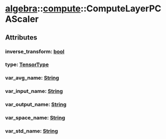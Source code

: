 # [algebra](/libs/algebra/)::[compute](/libs/algebra/compute/)::ComputeLayerPCAScaler

## Attributes

### inverse_transform:&nbsp;[bool](/libs/std/core/type.bool.md)

### type:&nbsp;[TensorType](/libs/std/core/enum.TensorType.md)

### var_avg_name:&nbsp;[String](/libs/std/core/type.String.md)

### var_input_name:&nbsp;[String](/libs/std/core/type.String.md)

### var_output_name:&nbsp;[String](/libs/std/core/type.String.md)

### var_space_name:&nbsp;[String](/libs/std/core/type.String.md)

### var_std_name:&nbsp;[String](/libs/std/core/type.String.md)
